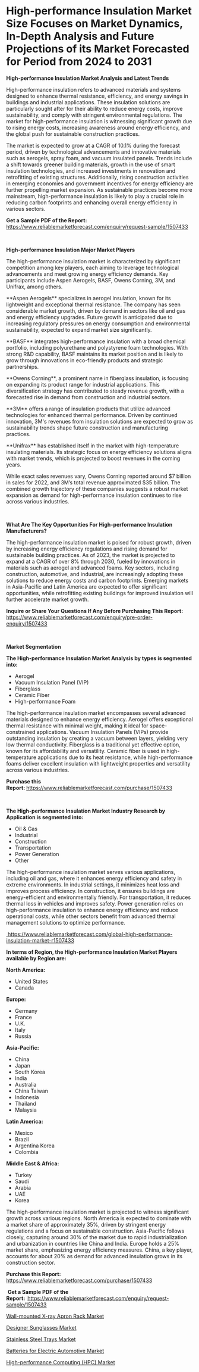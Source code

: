 <p><h1>High-performance Insulation Market Size Focuses on Market Dynamics, In-Depth Analysis and Future Projections of its Market Forecasted for Period from 2024 to 2031</h1></p><p><strong>High-performance Insulation Market Analysis and Latest Trends</strong></p>
<p><p>High-performance insulation refers to advanced materials and systems designed to enhance thermal resistance, efficiency, and energy savings in buildings and industrial applications. These insulation solutions are particularly sought after for their ability to reduce energy costs, improve sustainability, and comply with stringent environmental regulations. The market for high-performance insulation is witnessing significant growth due to rising energy costs, increasing awareness around energy efficiency, and the global push for sustainable construction practices.</p><p>The market is expected to grow at a CAGR of 10.1% during the forecast period, driven by technological advancements and innovative materials such as aerogels, spray foam, and vacuum insulated panels. Trends include a shift towards greener building materials, growth in the use of smart insulation technologies, and increased investments in renovation and retrofitting of existing structures. Additionally, rising construction activities in emerging economies and government incentives for energy efficiency are further propelling market expansion. As sustainable practices become more mainstream, high-performance insulation is likely to play a crucial role in reducing carbon footprints and enhancing overall energy efficiency in various sectors.</p></p>
<p><strong>Get a Sample PDF of the Report:&nbsp;</strong> <a href="https://www.reliablemarketforecast.com/enquiry/request-sample/1507433">https://www.reliablemarketforecast.com/enquiry/request-sample/1507433</a></p>
<p>&nbsp;</p>
<p><strong>High-performance Insulation Major Market Players</strong></p>
<p><p>The high-performance insulation market is characterized by significant competition among key players, each aiming to leverage technological advancements and meet growing energy efficiency demands. Key participants include Aspen Aerogels, BASF, Owens Corning, 3M, and Unifrax, among others.</p><p>**Aspen Aerogels** specializes in aerogel insulation, known for its lightweight and exceptional thermal resistance. The company has seen considerable market growth, driven by demand in sectors like oil and gas and energy efficiency upgrades. Future growth is anticipated due to increasing regulatory pressures on energy consumption and environmental sustainability, expected to expand market size significantly.</p><p>**BASF** integrates high-performance insulation with a broad chemical portfolio, including polyurethane and polystyrene foam technologies. With strong R&D capability, BASF maintains its market position and is likely to grow through innovations in eco-friendly products and strategic partnerships.</p><p>**Owens Corning**, a prominent name in fiberglass insulation, is focusing on expanding its product range for industrial applications. This diversification strategy has contributed to steady revenue growth, with a forecasted rise in demand from construction and industrial sectors.</p><p>**3M** offers a range of insulation products that utilize advanced technologies for enhanced thermal performance. Driven by continued innovation, 3M's revenues from insulation solutions are expected to grow as sustainability trends shape future construction and manufacturing practices.</p><p>**Unifrax** has established itself in the market with high-temperature insulating materials. Its strategic focus on energy efficiency solutions aligns with market trends, which is projected to boost revenues in the coming years.</p><p>While exact sales revenues vary, Owens Corning reported around $7 billion in sales for 2022, and 3M’s total revenue approximated $35 billion. The combined growth trajectory of these companies suggests a robust market expansion as demand for high-performance insulation continues to rise across various industries.</p></p>
<p>&nbsp;</p>
<p><strong>What Are The Key Opportunities For High-performance Insulation Manufacturers?</strong></p>
<p><p>The high-performance insulation market is poised for robust growth, driven by increasing energy efficiency regulations and rising demand for sustainable building practices. As of 2023, the market is projected to expand at a CAGR of over 8% through 2030, fueled by innovations in materials such as aerogel and advanced foams. Key sectors, including construction, automotive, and industrial, are increasingly adopting these solutions to reduce energy costs and carbon footprints. Emerging markets in Asia-Pacific and Latin America are expected to offer significant opportunities, while retrofitting existing buildings for improved insulation will further accelerate market growth.</p></p>
<p><strong>Inquire or Share Your Questions If Any Before Purchasing This Report:</strong> <a href="https://www.reliablemarketforecast.com/enquiry/pre-order-enquiry/1507433">https://www.reliablemarketforecast.com/enquiry/pre-order-enquiry/1507433</a></p>
<p>&nbsp;</p>
<p><strong>Market Segmentation</strong></p>
<p><strong>The High-performance Insulation Market Analysis by types is segmented into:</strong></p>
<p><ul><li>Aerogel</li><li>Vacuum Insulation Panel (VIP)</li><li>Fiberglass</li><li>Ceramic Fiber</li><li>High-performance Foam</li></ul></p>
<p><p>The high-performance insulation market encompasses several advanced materials designed to enhance energy efficiency. Aerogel offers exceptional thermal resistance with minimal weight, making it ideal for space-constrained applications. Vacuum Insulation Panels (VIPs) provide outstanding insulation by creating a vacuum between layers, yielding very low thermal conductivity. Fiberglass is a traditional yet effective option, known for its affordability and versatility. Ceramic fiber is used in high-temperature applications due to its heat resistance, while high-performance foams deliver excellent insulation with lightweight properties and versatility across various industries.</p></p>
<p><strong>Purchase this Report:&nbsp;</strong><a href="https://www.reliablemarketforecast.com/purchase/1507433">https://www.reliablemarketforecast.com/purchase/1507433</a></p>
<p>&nbsp;</p>
<p><strong>The High-performance Insulation Market Industry Research by Application is segmented into:</strong></p>
<p><ul><li>Oil & Gas</li><li>Industrial</li><li>Construction</li><li>Transportation</li><li>Power Generation</li><li>Other</li></ul></p>
<p><p>The high-performance insulation market serves various applications, including oil and gas, where it enhances energy efficiency and safety in extreme environments. In industrial settings, it minimizes heat loss and improves process efficiency. In construction, it ensures buildings are energy-efficient and environmentally friendly. For transportation, it reduces thermal loss in vehicles and improves safety. Power generation relies on high-performance insulation to enhance energy efficiency and reduce operational costs, while other sectors benefit from advanced thermal management solutions to optimize performance.</p></p>
<p><a href="https://www.reliablemarketforecast.com/global-high-performance-insulation-market-r1507433">&nbsp;https://www.reliablemarketforecast.com/global-high-performance-insulation-market-r1507433</a></p>
<p><strong>In terms of Region, the High-performance Insulation Market Players available by Region are:</strong></p>
<p>
    <p> <strong> North America: </strong>
        <ul>
            <li>United States</li>
            <li>Canada</li>
        </ul>
        </p> 
    <p> <strong> Europe: </strong>
        <ul>
            <li>Germany</li>
            <li>France</li>
            <li>U.K.</li>
            <li>Italy</li>
            <li>Russia</li>
        </ul>
        </p> 
    <p> <strong> Asia-Pacific: </strong>
        <ul>
            <li>China</li>
            <li>Japan</li>
            <li>South Korea</li>
            <li>India</li>
            <li>Australia</li>
            <li>China Taiwan</li>
            <li>Indonesia</li>
            <li>Thailand</li>
            <li>Malaysia</li>
        </ul>
        </p> 
    <p> <strong> Latin America: </strong>
        <ul>
            <li>Mexico</li>
            <li>Brazil</li>
            <li>Argentina Korea</li>
            <li>Colombia</li>
        </ul>
        </p> 
    <p> <strong> Middle East & Africa: </strong>
        <ul>
            <li>Turkey</li>
            <li>Saudi</li>
            <li>Arabia</li>
            <li>UAE</li>
            <li>Korea</li>
        </ul>
    </p>
    </p>
<p><p>The high-performance insulation market is projected to witness significant growth across various regions. North America is expected to dominate with a market share of approximately 35%, driven by stringent energy regulations and a focus on sustainable construction. Asia-Pacific follows closely, capturing around 30% of the market due to rapid industrialization and urbanization in countries like China and India. Europe holds a 25% market share, emphasizing energy efficiency measures. China, a key player, accounts for about 20% as demand for advanced insulation grows in its construction sector.</p></p>
<p><strong>Purchase this Report: </strong><a href="https://www.reliablemarketforecast.com/purchase/1507433">https://www.reliablemarketforecast.com/purchase/1507433</a></p>
<p>&nbsp;<strong>Get a Sample PDF of the Report:&nbsp;&nbsp;</strong><a href="https://www.reliablemarketforecast.com/enquiry/request-sample/1507433">https://www.reliablemarketforecast.com/enquiry/request-sample/1507433</a></p>
<p><strong></strong></p>
<p><p><a href="https://medium.com/@tamerahuang25/charting-the-future-comprehensive-analysis-of-the-global-wall-mounted-x-ray-apron-rack-market-0d56086b702b?postPublishedType=repub">Wall-mounted X-ray Apron Rack Market</a></p><p><a href="https://issuu.com/reportprime-2/docs/designer-sunglasses-market-size-203_ef8702eefb74ff">Designer Sunglasses Market</a></p><p><a href="https://issuu.com/reportprime-2/docs/stainless-steel-trays-market-size-2_278ed0e892709d">Stainless Steel Trays Market</a></p><p><a href="https://medium.com/@fdr6gh/market-forecasting-change-global-batteries-for-electric-automotive-market-dynamics-and-future-6f2f166d3301?postPublishedType=repub">Batteries for Electric Automotive Market</a></p><p><a href="https://github.com/GroverBarry/Market-Research-Report-List-7/blob/main/high-performance-computing-hpc-market.md">High-performance Computing (HPC) Market</a></p></p>